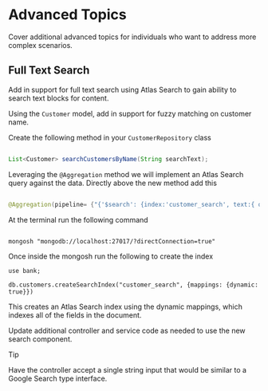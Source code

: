 # Advanced Topics

Cover additional advanced topics for individuals who want to address more complex scenarios. 


## Full Text Search

Add in support for full text search using Atlas Search to gain ability to search text blocks for content. 

Using the `Customer` model, add in support for fuzzy matching on customer name.

Create the following method in your `CustomerRepository` class

```java

List<Customer> searchCustomersByName(String searchText);

```

Leveraging the `@Aggregation` method we will implement an Atlas Search query against the data. Directly above the new method add this

```java

@Aggregation(pipeline= {"{'$search': {index:'customer_search', text:{ query:?0, fuzzy:{},path:['lastName','firstName','address.city','address.state','address.zip','phones.number','emails.email']}}}"})

```
At the terminal run the following command

```shell

mongosh "mongodb://localhost:27017/?directConnection=true"
```

Once inside the mongosh run the following to create the index

```shell
use bank;

db.customers.createSearchIndex("customer_search", {mappings: {dynamic: true}})
```

This creates an Atlas Search index using the dynamic mappings, which indexes all of the fields in the document.

Update additional controller and service code as needed to use the new search component. 

> [!TIP]
> Have the controller accept a single string input that would be similar to a Google Search type interface. 
>





